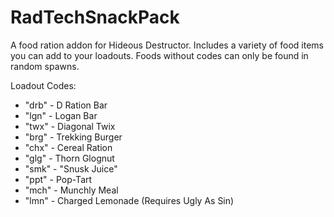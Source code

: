 # RadTechSnackPack
A food ration addon for Hideous Destructor.
Includes a variety of food items you can add to your loadouts. 
Foods without codes can only be found in random spawns.

Loadout Codes:
- "drb" - D Ration Bar
- "lgn" - Logan Bar
- "twx" - Diagonal Twix
- "brg" - Trekking Burger
- "chx" - Cereal Ration
- "glg" - Thorn Glognut
- "smk" - "Snusk Juice"
- "ppt" - Pop-Tart
- "mch" - Munchly Meal
- "lmn" - Charged Lemonade
(Requires Ugly As Sin)
